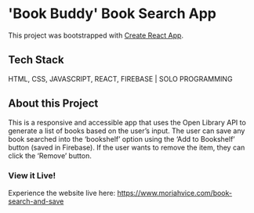 # 'Book Buddy' Book Search App

This project was bootstrapped with [Create React App](https://github.com/facebook/create-react-app).

## Tech Stack

HTML, CSS, JAVASCRIPT, REACT, FIREBASE | SOLO PROGRAMMING

## About this Project

This is a responsive and accessible app that uses the Open Library API to generate a list of books based on the user’s input. The user can save any book searched into the ‘bookshelf’ option using the ‘Add to Bookshelf’ button (saved in Firebase). If the user wants to remove the item, they can click the ‘Remove’ button.

### View it Live!

Experience the website live here: https://www.moriahvice.com/book-search-and-save
